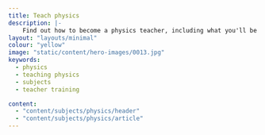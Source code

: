 ```yaml
---
title: Teach physics
description: |-
    Find out how to become a physics teacher, including what you'll be teaching and what funding is available to help you train.
layout: "layouts/minimal"
colour: "yellow"
image: "static/content/hero-images/0013.jpg"
keywords:
  - physics
  - teaching physics
  - subjects
  - teacher training

content:
  - "content/subjects/physics/header"
  - "content/subjects/physics/article"
---
```

